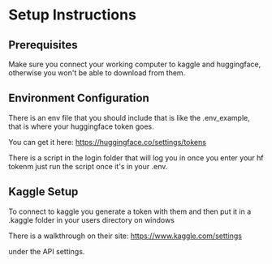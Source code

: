 # Setup Instructions

## Prerequisites

Make sure you connect your working computer to kaggle and huggingface, otherwise you won't be able to download from them.

## Environment Configuration

There is an env file that you should include that is like the .env_example, that is where your huggingface token goes.

You can get it here:
https://huggingface.co/settings/tokens

There is a script in the login folder that will log you in once you enter your hf tokenm just run the script once it's in your .env.

## Kaggle Setup

To connect to kaggle you generate a token with them and then put it in a .kaggle folder in your users directory on windows

There is a walkthrough on their site:
https://www.kaggle.com/settings

under the API settings.
